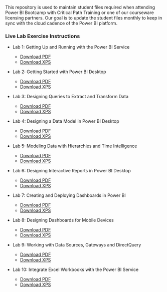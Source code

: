 This repository is used to maintain student files required when attending Power BI Bootcamp with Critical Path Training or one of our courseware licensing partners. Our goal is to update the student files monthly to keep in sync with the cloud cadence of the Power BI platform.

### Live Lab Exercise Instructions

- Lab 1: Getting Up and Running with the Power BI Service
  - [Download PDF](https://github.com/CriticalPathTraining/DDPBI/raw/master/Student/Modules/01_IntroToPowerBI/Lab.pdf)
  - [Download XPS](https://github.com/CriticalPathTraining/DDPBI/raw/master/Student/Modules/01_IntroToPowerBI/Lab.xps)

- Lab 2: Getting Started with Power BI Desktop
  - [Download PDF](https://github.com/CriticalPathTraining/DDPBI/raw/master/Student/Modules/02_PowerBIDesktop/Lab.pdf)
  - [Download XPS](https://github.com/CriticalPathTraining/DDPBI/raw/master/Student/Modules/02_PowerBIDesktop/Lab.xps)

- Lab 3: Designing Queries to Extract and Transform Data
  - [Download PDF](https://github.com/CriticalPathTraining/DDPBI/raw/master/Student/Modules/03_Queries/Lab.pdf)
  - [Download XPS](https://github.com/CriticalPathTraining/DDPBI/raw/master/Student/Modules/03_Queries/Lab.xps)

- Lab 4: Designing a Data Model in Power BI Desktop
  - [Download PDF](https://github.com/CriticalPathTraining/DDPBI/raw/master/Student/Modules/04_DataModeling/Lab.pdf)
  - [Download XPS](https://github.com/CriticalPathTraining/DDPBI/raw/master/Student/Modules/04_DataModeling/Lab.xps)

- Lab 5: Modeling Data with Hierarchies and Time Intelligence
  - [Download PDF](https://github.com/CriticalPathTraining/DDPBI/raw/master/Student/Modules/05_TimeIntelligence/Lab.pdf)
  - [Download XPS](https://github.com/CriticalPathTraining/DDPBI/raw/master/Student/Modules/05_TimeIntelligence/Lab.xps)

- Lab 6: Designing Interactive Reports in Power BI Desktop
  - [Download PDF](https://github.com/CriticalPathTraining/DDPBI/raw/master/Student/Modules/06_Reports/Lab.pdf)
  - [Download XPS](https://github.com/CriticalPathTraining/DDPBI/raw/master/Student/Modules/06_Reports/Lab.xps)

- Lab 7: Creating and Deploying Dashboards in Power BI
  - [Download PDF](https://github.com/CriticalPathTraining/DDPBI/raw/master/Student/Modules/07_Dashboards/Lab.pdf)
  - [Download XPS](https://github.com/CriticalPathTraining/DDPBI/raw/master/Student/Modules/07_Dashboards/Lab.xps)

- Lab 8: Designing Dashboards for Mobile Devices
  - [Download PDF](https://github.com/CriticalPathTraining/DDPBI/raw/master/Student/Modules/08_Mobile/Lab.pdf)
  - [Download XPS](https://github.com/CriticalPathTraining/DDPBI/raw/master/Student/Modules/08_Mobile/Lab.xps)

- Lab 9: Working with Data Sources, Gateways and DirectQuery
  - [Download PDF](https://github.com/CriticalPathTraining/DDPBI/raw/master/Student/Modules/09_Gateways/Lab.pdf)
  - [Download XPS](https://github.com/CriticalPathTraining/DDPBI/raw/master/Student/Modules/09_Gateways/Lab.xps)

- Lab 10: Integrate Excel Workbooks with the Power BI Service
  - [Download PDF](https://github.com/CriticalPathTraining/DDPBI/raw/master/Student/Modules/10_Excel/Lab.pdf)
  - [Download XPS](https://github.com/CriticalPathTraining/DDPBI/raw/master/Student/Modules/10_Excel/Lab.xps)
